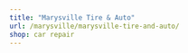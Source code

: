 ```yaml
---
title: "Marysville Tire & Auto"
url: /marysville/marysville-tire-and-auto/
shop: car repair
---
```

